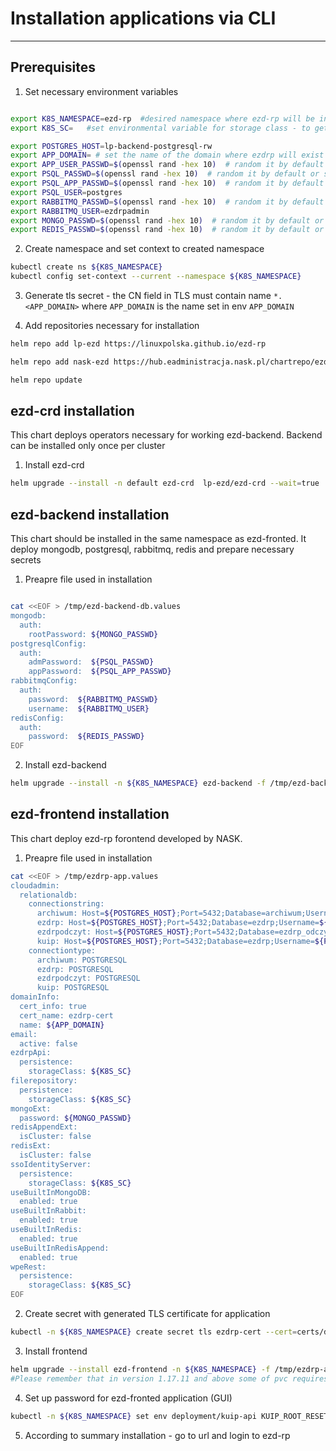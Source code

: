 # Installation applications via CLI
----------------------

## Prerequisites

1. Set necessary environment variables

```bash

export K8S_NAMESPACE=ezd-rp  #desired namespace where ezd-rp will be installed
export K8S_SC=   #set environmental variable for storage class - to get available run: "kubectl get storageclass"

export POSTGRES_HOST=lp-backend-postgresql-rw
export APP_DOMAIN= # set the name of the domain where ezdrp will exist
export APP_USER_PASSWD=$(openssl rand -hex 10)  # random it by default or set own password
export PSQL_PASSWD=$(openssl rand -hex 10)  # random it by default or set own password
export PSQL_APP_PASSWD=$(openssl rand -hex 10)  # random it by default or set own password
export PSQL_USER=postgres 
export RABBITMQ_PASSWD=$(openssl rand -hex 10)  # random it by default or set own password
export RABBITMQ_USER=ezdrpadmin
export MONGO_PASSWD=$(openssl rand -hex 10)  # random it by default or set own password
export REDIS_PASSWD=$(openssl rand -hex 10)  # random it by default or set own password
```

2. Create namespace and set context to created namespace

```bash
kubectl create ns ${K8S_NAMESPACE}
kubectl config set-context --current --namespace ${K8S_NAMESPACE}
```

3. Generate tls secret - the CN field in TLS must contain name `*.<APP_DOMAIN>` where `APP_DOMAIN` is the name set in env `APP_DOMAIN` 


4. Add repositories necessary for installation

```bash 
helm repo add lp-ezd https://linuxpolska.github.io/ezd-rp

helm repo add nask-ezd https://hub.eadministracja.nask.pl/chartrepo/ezdrp 

helm repo update
```


## ezd-crd installation

This chart deploys operators necessary for working ezd-backend. Backend can be installed only once per cluster

1. Install ezd-crd


```bash
helm upgrade --install -n default ezd-crd  lp-ezd/ezd-crd --wait=true

```

## ezd-backend installation

This chart should be installed in the same namespace as ezd-fronted. It deploy mongodb, postgresql, rabbitmq, redis and prepare necessary secrets

1. Preapre file used in installation

```bash

cat <<EOF > /tmp/ezd-backend-db.values
mongodb:
  auth:
    rootPassword: ${MONGO_PASSWD} 
postgresqlConfig:
  auth:
    admPassword:  ${PSQL_PASSWD}
    appPassword:  ${PSQL_APP_PASSWD}
rabbitmqConfig:
  auth:
    password:  ${RABBITMQ_PASSWD}
    username:  ${RABBITMQ_USER}
redisConfig:
  auth:
    password:  ${REDIS_PASSWD}
EOF

```


2. Install ezd-backend

```bash
helm upgrade --install -n ${K8S_NAMESPACE} ezd-backend -f /tmp/ezd-backend-db.values lp-ezd/ezd-backend --wait=true
```

## ezd-frontend installation

This chart deploy ezd-rp forontend developed by NASK.

1. Preapre file used in installation

```bash
cat <<EOF > /tmp/ezdrp-app.values
cloudadmin:
  relationaldb:
    connectionstring:
      archiwum: Host=${POSTGRES_HOST};Port=5432;Database=archiwum;Username=${PSQL_USER};Password=${PSQL_PASSWD}
      ezdrp: Host=${POSTGRES_HOST};Port=5432;Database=ezdrp;Username=${PSQL_USER};Password=${PSQL_PASSWD}
      ezdrpodczyt: Host=${POSTGRES_HOST};Port=5432;Database=ezdrp_odczyt;Username=${PSQL_USER};Password=${PSQL_PASSWD}
      kuip: Host=${POSTGRES_HOST};Port=5432;Database=ezdrp;Username=${PSQL_USER};Password=${PSQL_PASSWD}
    connectiontype:
      archiwum: POSTGRESQL
      ezdrp: POSTGRESQL
      ezdrpodczyt: POSTGRESQL
      kuip: POSTGRESQL
domainInfo:
  cert_info: true
  cert_name: ezdrp-cert
  name: ${APP_DOMAIN}
email:
  active: false
ezdrpApi:
  persistence:
    storageClass: ${K8S_SC}
filerepository:
  persistence:
    storageClass: ${K8S_SC}
mongoExt:
  password: ${MONGO_PASSWD}
redisAppendExt:
  isCluster: false
redisExt:
  isCluster: false
ssoIdentityServer:
  persistence:
    storageClass: ${K8S_SC}
useBuiltInMongoDB:
  enabled: true
useBuiltInRabbit:
  enabled: true
useBuiltInRedis:
  enabled: true
useBuiltInRedisAppend:
  enabled: true
wpeRest:
  persistence:
    storageClass: ${K8S_SC}
EOF
```

2. Create secret with generated TLS certificate for application

```bash
kubectl -n ${K8S_NAMESPACE} create secret tls ezdrp-cert --cert=certs/domain.cert.crt --key=certs/domain.cert.key
```

3. Install frontend

```bash
helm upgrade --install ezd-frontend -n ${K8S_NAMESPACE} -f /tmp/ezdrp-app.values nask-ezd/nask-ezdrp-ha --version 1.16.15
#Please remember that in version 1.17.11 and above some of pvc requires "ReadWriteMany" acccess which will not work with storage class vsphere-csi-rwo, please add --version <ver> to pick different than latest.
```

4. Set up password for ezd-fronted application (GUI)
```bash
kubectl -n ${K8S_NAMESPACE} set env deployment/kuip-api KUIP_ROOT_RESET_PASSWORD=${APP_USER_PASSWD}
```
5. According to summary installation - go to url and login to ezd-rp
